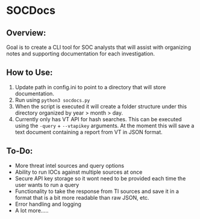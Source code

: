 # SOCDocs

## Overview:

Goal is to create a CLI tool for SOC analysts that will assist with organizing notes and supporting documentation for each investigation. 

## How to Use:

1. Update path in config.ini to point to a directory that will store documentation. 
2. Run using `python3 socdocs.py`
3. When the script is executed it will create a folder structure under this directory organized by year > month > day. 
4. Currently only has VT API for hash searches. This can be executed using the `-query` + `--vtapikey` arguments. At the moment this will save a text document containing a report from VT in JSON format. 

## To-Do:

- More threat intel sources and query options 
- Ability to run IOCs against multiple sources at once
- Secure API key storage so it wont need to be provided each time the user wants to run a query
- Functionality to take the response from TI sources and save it in a format that is a bit more readable than raw JSON, etc.
- Error handling and logging
- A lot more.....

